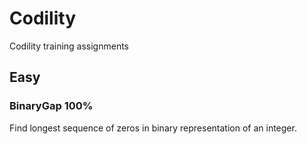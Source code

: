 # Codility
Codility training assignments

## Easy
### BinaryGap 100%
Find longest sequence of zeros in binary representation of an integer.
